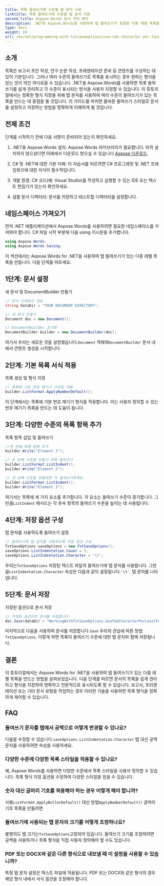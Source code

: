 ```yaml
---
title: 목록 들여쓰기에 수준별 탭 문자 사용
linktitle: 목록 들여쓰기에 수준별 탭 문자 사용
second_title: Aspose.Words 문서 처리 API
description: .NET용 Aspose.Words를 사용하여 탭 들여쓰기가 포함된 다중 레벨 목록을 만드는 방법을 알아보세요. 문서의 정확한 목록 형식을 지정하려면 이 가이드를 따르세요.
type: docs
weight: 10
url: /ko/net/programming-with-txtsaveoptions/use-tab-character-per-level-for-list-indentation/
---
```

## 소개

목록은 보고서 초안 작성, 연구 논문 작성, 프레젠테이션 준비 등 콘텐츠를 구성하는 데 있어 기본입니다. 그러나 여러 수준의 들여쓰기로 목록을 표시하는 경우 원하는 형식을 얻는 것이 약간 까다로울 수 있습니다. .NET용 Aspose.Words를 사용하면 목록 들여쓰기를 쉽게 관리하고 각 수준이 표시되는 방식을 사용자 지정할 수 있습니다. 이 튜토리얼에서는 정확한 형식 지정을 위해 탭 문자를 사용하여 여러 수준의 들여쓰기가 있는 목록을 만드는 데 중점을 둘 것입니다. 이 가이드를 마치면 올바른 들여쓰기 스타일로 문서를 설정하고 저장하는 방법을 명확하게 이해하게 될 것입니다.

## 전제 조건

단계를 시작하기 전에 다음 사항이 준비되어 있는지 확인하세요.

1.  .NET용 Aspose.Words 설치: Aspose.Words 라이브러리가 필요합니다. 아직 설치하지 않으셨다면 아래에서 다운로드 받으실 수 있습니다.[Aspose 다운로드](https://releases.aspose.com/words/net/).

2. C# 및 .NET에 대한 기본 이해: 이 자습서를 따르려면 C# 프로그래밍 및 .NET 프레임워크에 대한 지식이 필수적입니다.

3. 개발 환경: C# 코드(예: Visual Studio)를 작성하고 실행할 수 있는 IDE 또는 텍스트 편집기가 있는지 확인하세요.

4. 샘플 문서 디렉터리: 문서를 저장하고 테스트할 디렉터리를 설정합니다. 

## 네임스페이스 가져오기

먼저 .NET 애플리케이션에서 Aspose.Words를 사용하려면 필요한 네임스페이스를 가져와야 합니다. C# 파일 시작 부분에 다음 using 지시문을 추가합니다.

```csharp
using Aspose.Words;
using Aspose.Words.Saving;
```

이 섹션에서는 Aspose.Words for .NET을 사용하여 탭 들여쓰기가 있는 다중 레벨 목록을 만듭니다. 다음 단계를 따르세요.

## 1단계: 문서 설정

새 문서 및 DocumentBuilder 만들기

```csharp
// 문서 디렉토리 경로
string dataDir = "YOUR DOCUMENT DIRECTORY";

// 새 문서 만들기
Document doc = new Document();

// DocumentBuilder 초기화
DocumentBuilder builder = new DocumentBuilder(doc);
```

 여기서 우리는 새로운 것을 설정했습니다.`Document` 객체와`DocumentBuilder` 문서 내에서 콘텐츠 생성을 시작합니다.

## 2단계: 기본 목록 서식 적용

목록 생성 및 형식 지정

```csharp
// 목록에 기본 번호 매기기 스타일 적용
builder.ListFormat.ApplyNumberDefault();
```

이 단계에서는 목록에 기본 번호 매기기 형식을 적용합니다. 이는 사용자 정의할 수 있는 번호 매기기 목록을 만드는 데 도움이 됩니다.

## 3단계: 다양한 수준의 목록 항목 추가

목록 항목 삽입 및 들여쓰기

```csharp
//첫 번째 목록 항목 추가
builder.Write("Element 1");

// 두 번째 수준을 만들기 위해 들여쓰기
builder.ListFormat.ListIndent();
builder.Write("Element 2");

// 세 번째 수준을 만들려면 더 들여쓰기하세요.
builder.ListFormat.ListIndent();
builder.Write("Element 3");
```

 여기서는 목록에 세 가지 요소를 추가합니다. 각 요소는 들여쓰기 수준이 증가합니다. 그만큼`ListIndent` 메서드는 각 후속 항목의 들여쓰기 수준을 높이는 데 사용됩니다.

## 4단계: 저장 옵션 구성

탭 문자를 사용하도록 들여쓰기 설정

```csharp
// 들여쓰기에 탭 문자를 사용하도록 저장 옵션 구성
TxtSaveOptions saveOptions = new TxtSaveOptions();
saveOptions.ListIndentation.Count = 1;
saveOptions.ListIndentation.Character = '\t';
```

 우리는`TxtSaveOptions` 저장된 텍스트 파일의 들여쓰기에 탭 문자를 사용합니다. 그만큼`ListIndentation.Character` 속성은 다음과 같이 설정됩니다.`'\t'`, 탭 문자를 나타냅니다.

## 5단계: 문서 저장

지정된 옵션으로 문서 저장

```csharp
// 지정된 옵션으로 문서를 저장합니다.
doc.Save(dataDir + "WorkingWithTxtSaveOptions.UseTabCharacterPerLevelForListIndentation.txt", saveOptions);
```

 마지막으로 다음을 사용하여 문서를 저장합니다.`Save` 우리의 관습에 따른 방법`TxtSaveOptions`. 이렇게 하면 목록이 들여쓰기 수준에 대한 탭 문자와 함께 저장됩니다.

## 결론

이 튜토리얼에서는 Aspose.Words for .NET을 사용하여 탭 들여쓰기가 있는 다중 레벨 목록을 만드는 방법을 살펴보았습니다. 다음 단계를 따르면 문서의 목록을 쉽게 관리하고 형식을 지정하여 명확하고 전문적으로 표시되도록 할 수 있습니다. 보고서, 프리젠테이션 또는 기타 문서 유형을 작업하는 경우 이러한 기술을 사용하면 목록 형식을 정확하게 제어할 수 있습니다.

## FAQ

### 들여쓰기 문자를 탭에서 공백으로 어떻게 변경할 수 있나요?
 다음을 수정할 수 있습니다.`saveOptions.ListIndentation.Character` 탭 대신 공백 문자를 사용하려면 속성을 사용하세요.

### 다양한 수준에 다양한 목록 스타일을 적용할 수 있나요?
예, Aspose.Words를 사용하면 다양한 수준에서 목록 스타일을 사용자 정의할 수 있습니다. 목록 형식 지정 옵션을 수정하여 다양한 스타일을 얻을 수 있습니다.

### 숫자 대신 글머리 기호를 적용해야 하는 경우 어떻게 해야 합니까?
 사용`ListFormat.ApplyBulletDefault()` 대신 방법`ApplyNumberDefault()` 글머리 기호 목록을 만들려면

### 들여쓰기에 사용되는 탭 문자의 크기를 어떻게 조정하나요?
 불행히도 탭 크기는`TxtSaveOptions`고정되어 있습니다. 들여쓰기 크기를 조정하려면 공백을 사용하거나 목록 형식을 직접 사용자 정의해야 할 수도 있습니다.

### PDF 또는 DOCX와 같은 다른 형식으로 내보낼 때 이 설정을 사용할 수 있습니까?
특정 탭 문자 설정은 텍스트 파일에 적용됩니다. PDF 또는 DOCX와 같은 형식의 경우 해당 형식 내에서 서식 옵션을 조정해야 합니다.